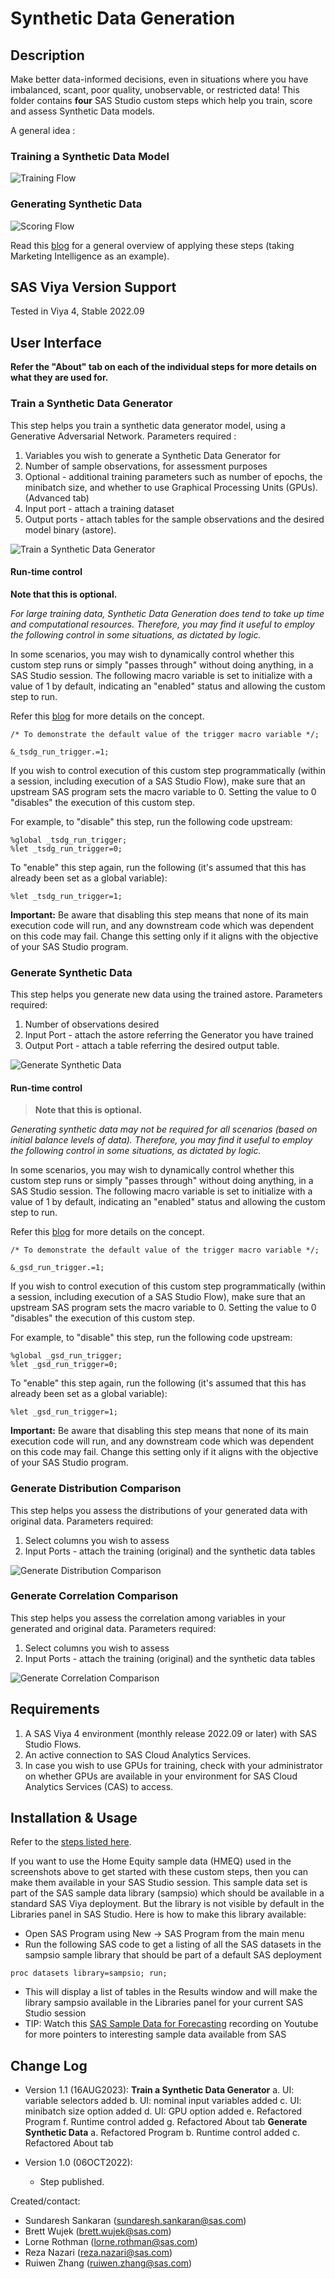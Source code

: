 # Synthetic Data Generation

## Description
Make better data-informed decisions, even in situations where you have imbalanced, scant, poor quality, unobservable, or restricted data!  This folder contains **four** SAS Studio custom steps which help you train, score and assess Synthetic Data models.  

A general idea :

### Training a Synthetic Data Model

![Training Flow](./img/general-idea-training-flow.png)

### Generating Synthetic Data

![Scoring Flow](./img/general-idea-scoring-flow.png)

Read this [blog](https://communities.sas.com/t5/SAS-Communities-Library/SAS-for-Synthetic-Data-Generation-in-Martech/ta-p/837716) for a general overview of applying these steps (taking Marketing Intelligence as an example).


## SAS Viya Version Support
Tested in Viya 4, Stable 2022.09

## User Interface

**Refer the "About" tab on each of the individual steps for more details on what they are used for.**

### Train a Synthetic Data Generator
This step helps you train a synthetic data generator model, using a Generative Adversarial Network. Parameters required :
1. Variables you wish to generate a Synthetic Data Generator for
2. Number of sample observations, for assessment purposes
3. Optional - additional training parameters such as number of epochs, the minibatch size, and whether to use Graphical Processing Units (GPUs). (Advanced tab)
4. Input port - attach a training dataset
5. Output ports - attach tables for the sample observations and the desired model binary (astore).

![Train a Synthetic Data Generator](./img/train-a-synthetic-data-generator.png)

#### Run-time control

**Note that this is optional.**  

*For large training data, Synthetic Data Generation does tend to take up time and computational resources.  Therefore, you may find it useful to employ the following control in some situations, as dictated by logic.*

In some scenarios, you may wish to dynamically control whether this custom step runs or simply "passes through" without doing anything, in a SAS Studio session. The following macro variable is set to initialize with a value of 1 by default, indicating an "enabled" status and allowing the custom step to run.

Refer this [blog](https://communities.sas.com/t5/SAS-Communities-Library/Switch-on-switch-off-run-time-control-of-SAS-Studio-Custom-Steps/ta-p/885526) for more details on the concept.

```sas
/* To demonstrate the default value of the trigger macro variable */;

&_tsdg_run_trigger.=1;
```

If you wish to control execution of this custom step programmatically (within a session, including execution of a SAS Studio Flow), make sure that an upstream SAS program sets the macro variable to 0.  Setting the value to 0 "disables" the execution of this custom step.

For example, to "disable" this step, run the following code upstream:

```sas
%global _tsdg_run_trigger;
%let _tsdg_run_trigger=0;
```

To "enable" this step again, run the following (it's assumed that this has already been set as a global variable):

```sas
%let _tsdg_run_trigger=1;
```

**Important:** Be aware that disabling this step means that none of its main execution code will run, and any  downstream code which was dependent on this code may fail.  Change this setting only if it aligns with the objective of your SAS Studio program.


### Generate Synthetic Data
This step helps you generate new data using the trained astore. Parameters required:
1. Number of observations desired
2. Input Port - attach the astore referring the Generator you have trained
3. Output Port - attach a table referring the desired output table.

![Generate Synthetic Data](./img/generate-synthetic-data.png)

#### Run-time control

> **Note that this is optional.**  

*Generating synthetic data may not be required for all scenarios (based on initial balance levels of data).  Therefore, you may find it useful to employ the following control in some situations, as dictated by logic.*

In some scenarios, you may wish to dynamically control whether this custom step runs or simply "passes through" without doing anything, in a SAS Studio session. The following macro variable is set to initialize with a value of 1 by default, indicating an "enabled" status and allowing the custom step to run.

Refer this [blog](https://communities.sas.com/t5/SAS-Communities-Library/Switch-on-switch-off-run-time-control-of-SAS-Studio-Custom-Steps/ta-p/885526) for more details on the concept.

```sas
/* To demonstrate the default value of the trigger macro variable */;

&_gsd_run_trigger.=1;
```

If you wish to control execution of this custom step programmatically (within a session, including execution of a SAS Studio Flow), make sure that an upstream SAS program sets the macro variable to 0.  Setting the value to 0 "disables" the execution of this custom step.

For example, to "disable" this step, run the following code upstream:

```sas
%global _gsd_run_trigger;
%let _gsd_run_trigger=0;
```

To "enable" this step again, run the following (it's assumed that this has already been set as a global variable):

```sas
%let _gsd_run_trigger=1;
```

**Important:** Be aware that disabling this step means that none of its main execution code will run, and any  downstream code which was dependent on this code may fail.  Change this setting only if it aligns with the objective of your SAS Studio program.


### Generate Distribution Comparison
This step helps you assess the distributions of your generated data with original data. Parameters required:
1. Select columns you wish to assess
2. Input Ports - attach the training (original) and the synthetic data tables


![Generate Distribution Comparison](./img/generate-distribution-comparison.png)

### Generate Correlation Comparison
This step helps you assess the correlation among variables in your generated and original data. Parameters required:
1. Select columns you wish to assess
2. Input Ports - attach the training (original) and the synthetic data tables

![Generate Correlation Comparison](./img/generate-correlation-comparison.png)

## Requirements

1. A SAS Viya 4 environment (monthly release 2022.09 or later) with SAS Studio Flows.
2. An active connection to SAS Cloud Analytics Services.
3. In case you wish to use GPUs for training, check with your administrator on whether GPUs are available in your environment for SAS Cloud Analytics Services (CAS) to access.

## Installation & Usage

Refer to the [steps listed here](https://github.com/sassoftware/sas-studio-custom-steps#getting-started---making-a-custom-step-from-this-repository-available-in-sas-studio).

If you want to use the Home Equity sample data (HMEQ) used in the screenshots above to get started with these custom steps, then you can make them available in your SAS Studio session. This sample data set is part of the SAS sample data library (sampsio) which should be available in a standard SAS Viya deployment. But the library is not visible by default in the Libraries panel in SAS Studio. Here is how to make this library available:

* Open SAS Program using New -> SAS Program from the main menu
* Run the following SAS code to get a listing of all the SAS datasets in the sampsio sample library that should be part of a default SAS deployment
```sas
proc datasets library=sampsio; run;
```
* This will display a list of tables in the Results window and will make the library sampsio available in the Libraries panel for your current SAS Studio session
* TIP: Watch this [SAS Sample Data for Forecasting](https://www.youtube.com/watch?v=wX6mdBgYmXo&t=271s) recording on Youtube for more pointers to interesting sample data available from SAS

## Change Log

- Version 1.1 (16AUG2023):
    **Train a Synthetic Data Generator**
   	a. UI: variable selectors added
    b. UI: nominal input variables added
    c. UI: minibatch size option added
    d. UI: GPU option added
    e. Refactored Program 
    f. Runtime control added
    g. Refactored About tab
    **Generate Synthetic Data**
    a. Refactored Program
    b. Runtime control added
    c. Refactored About tab

- Version 1.0 (06OCT2022):
    - Step published.

Created/contact: 

- Sundaresh Sankaran (sundaresh.sankaran@sas.com)
- Brett Wujek (brett.wujek@sas.com)
- Lorne Rothman (lorne.rothman@sas.com)
- Reza Nazari (reza.nazari@sas.com) 
- Ruiwen Zhang (ruiwen.zhang@sas.com) 
